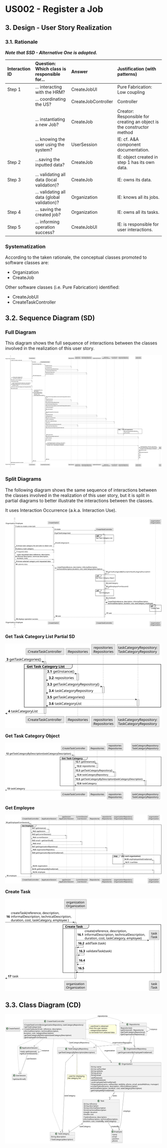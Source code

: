 # US002 - Register a Job

## 3. Design - User Story Realization 

### 3.1. Rationale

_**Note that SSD - Alternative One is adopted.**_

| Interaction ID | Question: Which class is responsible for...  | Answer              | Justification (with patterns)                                         |
|:---------------|:---------------------------------------------|:--------------------|:----------------------------------------------------------------------|
| Step 1  		     | 	... interacting with the HRM?               | CreateJobUI         | Pure Fabrication: Low coupling                                        |
| 			  		        | 	... coordinating the US?                    | CreateJobController | Controller                                                            |
| 			  		        | 	... instantiating a new Job?                | CreateJob           | Creator: Responsible for creating an object is the constructor method |
| 			  		        | ... knowing the user using the system?       | UserSession         | IE: cf. A&A component documentation.                                  |
| Step 2  		     | 	...saving the inputted data?						          | CreateJob           | IE: object created in step 1 has its own data.                        |
| Step 3  		     | ... validating all data (local validation)?  | CreateJob           | IE: owns its data.                                                    |
|                | ... validating all data (global validation)? | Organization        | IE: knows all its jobs.                                               |
| Step 4  		     | ... saving the created job? 							          | Organization        |IE: owns all its tasks.                                                                         |              
| Step 5  		     | ... informing operation success? 	           | CreateJobUI         |IE: is responsible for user interactions.                                                                         | 

### Systematization ##

According to the taken rationale, the conceptual classes promoted to software classes are: 

* Organization
* CreateJob

Other software classes (i.e. Pure Fabrication) identified: 

* CreateJobUI  
* CreateTaskController


## 3.2. Sequence Diagram (SD)

[//]: # (_**Note that SSD - Alternative Two is adopted.**_)

### Full Diagram

This diagram shows the full sequence of interactions between the classes involved in the realization of this user story.

![Sequence Diagram - Full](svg/us006-sequence-diagram-full.svg)

### Split Diagrams

The following diagram shows the same sequence of interactions between the classes involved in the realization of this user story, but it is split in partial diagrams to better illustrate the interactions between the classes.

It uses Interaction Occurrence (a.k.a. Interaction Use).

![Sequence Diagram - split](svg/us006-sequence-diagram-split.svg)

**Get Task Category List Partial SD**

![Sequence Diagram - Partial - Get Task Category List](svg/us006-sequence-diagram-partial-get-task-category-list.svg)

**Get Task Category Object**

![Sequence Diagram - Partial - Get Task Category Object](svg/us006-sequence-diagram-partial-get-task-category.svg)

**Get Employee**

![Sequence Diagram - Partial - Get Employee](svg/us006-sequence-diagram-partial-get-employee.svg)

**Create Task**

![Sequence Diagram - Partial - Create Task](svg/us006-sequence-diagram-partial-create-task.svg)

## 3.3. Class Diagram (CD)

![Class Diagram](svg/us006-class-diagram.svg)